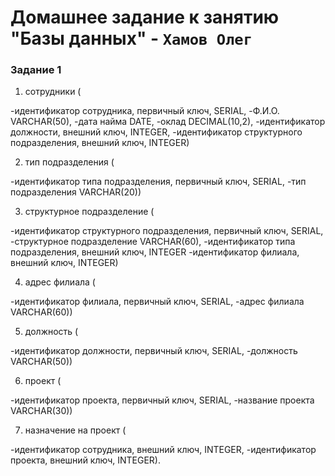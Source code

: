 # Домашнее задание к занятию "Базы данных" - `Хамов Олег`

### Задание 1

1. сотрудники (

-идентификатор сотрудника, первичный ключ, SERIAL,
-Ф.И.О. VARCHAR(50),
-дата найма DATE,
-оклад DECIMAL(10,2),
-идентификатор должности, внешний ключ, INTEGER,
-идентификатор структурного подразделения, внешний ключ, INTEGER)

2. тип подразделения (

-идентификатор типа подразделения, первичный ключ, SERIAL,
-тип подразделения VARCHAR(20))

3. структурное подразделение (

-идентификатор структурного подразделения, первичный ключ, SERIAL,
-структурное подразделение VARCHAR(60),
-идентификатор типа подразделения, внешний ключ, INTEGER
-идентификатор филиала, внешний ключ, INTEGER)

4. адрес филиала (

-идентификатор филиала, первичный ключ, SERIAL,
-адрес филиала VARCHAR(60))

5. должность (

-идентификатор должности, первичный ключ, SERIAL,
-должность VARCHAR(50))

6. проект (

-идентификатор проекта, первичный ключ, SERIAL,
-название проекта VARCHAR(30))

7. назначение на проект (

-идентификатор сотрудника, внешний ключ, INTEGER,
-идентификатор проекта, внешний ключ, INTEGER).
